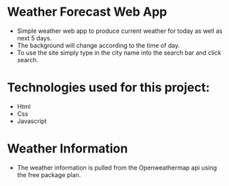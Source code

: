 # Weather Forecast Web App
- Simple weather web app to produce current weather for today as well as next 5 days.
- The background will change according to the time of day.
- To use the site simply type in the city name into the search bar and click search.

# Technologies used for this project:
- Html
- Css
- Javascript

# Weather Information
- The weather information is pulled from the Openweathermap api using the free package plan.


